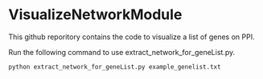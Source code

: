 # VisualizeNetworkModule
 
This github reporitory contains the code to visualize a list of genes on PPI.

Run the following command to use extract_network_for_geneList.py.

```python extract_network_for_geneList.py example_genelist.txt```